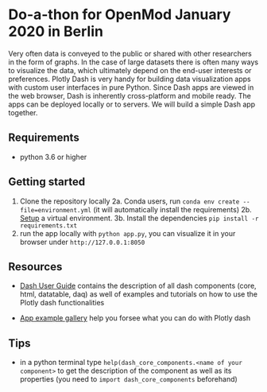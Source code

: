 # Do-a-thon for OpenMod January 2020 in Berlin

Very often data is conveyed to the public or shared with other researchers in the
form of graphs. In the case of large datasets there is often many ways to visualize the data, which
ultimately depend on the end-user interests or preferences. Plotly Dash is very handy for building
data visualization apps with custom user interfaces in pure Python. Since Dash apps are viewed in
the web browser, Dash is inherently cross-platform and mobile ready. The apps can be deployed
locally or to servers. We will build a simple Dash app together.

## Requirements

* python 3.6 or higher

## Getting started

1. Clone the repository locally
2a. Conda users, run `conda env create --file=environment.yml` (it will automatically install the requirements)
2b. [Setup](https://oemof.readthedocs.io/en/latest/installation_and_setup.html#using-virtualenv-community-driven) a virtual environment.
3b. Install the dependencies `pip install -r requirements.txt`
4. run the app locally with `python app.py`, you can visualize it in your browser under 
`http://127.0.0.1:8050`
 
## Resources

- [Dash User Guide](https://dash.plot.ly/) contains the description of all dash components (core, html, datatable, daq) as well of examples and tutorials on how to use the Plotly dash functionalities

- [App example gallery](https://dash-gallery.plotly.host/Portal/) help you forsee what you can do with Plotly dash

## Tips

- in a python terminal type `help(dash_core_components.<name of your component>` to get the description of the component as well as its properties (you need to `import dash_core_components` beforehand)
